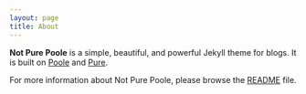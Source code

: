 ```yaml
---
layout: page
title: About
---
```


**Not Pure Poole** is a simple, beautiful, and powerful Jekyll theme for blogs. It is built on [Poole](https://github.com/poole/poole) and [Pure](https://purecss.io/).

For more information about Not Pure Poole, please browse the [README]([https://github.com/vszhub/not-pure-poole](https://github.com/New-lay/New-lay.github.io/edit/main/about.md)https://github.com/New-lay/New-lay.github.io/edit/main/README.md) file.
